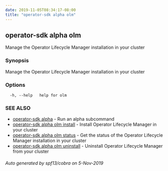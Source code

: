 ```yaml
---
date: 2019-11-05T08:34:17-08:00
title: "operator-sdk alpha olm"
---
```

## operator-sdk alpha olm

Manage the Operator Lifecycle Manager installation in your cluster

### Synopsis

Manage the Operator Lifecycle Manager installation in your cluster

### Options

```
  -h, --help   help for olm
```

### SEE ALSO

* [operator-sdk alpha](operator-sdk_alpha)	 - Run an alpha subcommand
* [operator-sdk alpha olm install](operator-sdk_alpha_olm_install)	 - Install Operator Lifecycle Manager in your cluster
* [operator-sdk alpha olm status](operator-sdk_alpha_olm_status)	 - Get the status of the Operator Lifecycle Manager installation in your cluster
* [operator-sdk alpha olm uninstall](operator-sdk_alpha_olm_uninstall)	 - Uninstall Operator Lifecycle Manager from your cluster

###### Auto generated by spf13/cobra on 5-Nov-2019
